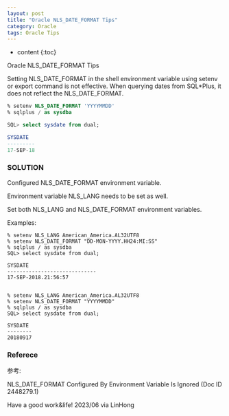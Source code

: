 ```yaml
---
layout: post
title: "Oracle NLS_DATE_FORMAT Tips"
category: Oracle
tags: Oracle Tips
---
```


* content
{:toc}

Oracle NLS_DATE_FORMAT Tips

Setting NLS_DATE_FORMAT in the shell environment variable using setenv or export command is not effective. 
When querying dates from SQL*Plus, it does not reflect the NLS_DATE_FORMAT.

```sql
% setenv NLS_DATE_FORMAT 'YYYYMMDD'
% sqlplus / as sysdba

SQL> select sysdate from dual;

SYSDATE
---------
17-SEP-18
```


### SOLUTION

Configured NLS_DATE_FORMAT environment variable.

Environment variable NLS_LANG needs to be set as well.


Set both NLS_LANG and NLS_DATE_FORMAT environment variables.

Examples:
```
% setenv NLS_LANG American_America.AL32UTF8
% setenv NLS_DATE_FORMAT "DD-MON-YYYY.HH24:MI:SS"
% sqlplus / as sysdba
SQL> select sysdate from dual;

SYSDATE
-----------------------------
17-SEP-2018.21:56:57


% setenv NLS_LANG American_America.AL32UTF8
% setenv NLS_DATE_FORMAT "YYYYMMDD"
% sqlplus / as sysdba
SQL> select sysdate from dual;

SYSDATE
--------
20180917
```

### Referece

参考:

NLS_DATE_FORMAT Configured By Environment Variable Is Ignored (Doc ID 2448279.1)	


Have a good work&life! 2023/06 via LinHong


